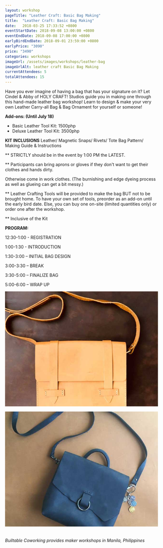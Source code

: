 ```yaml
---
layout: workshop
pageTitle: "Leather Craft: Basic Bag Making"
title:  "Leather Craft: Basic Bag Making"   
date:   2018-03-25 17:33:52 +0800
eventStartDate: 2018-09-08 13:00:00 +0800
eventEndDate: 2018-09-08 17:00:00 +0800
earlyBirdEndDate: 2018-09-01 23:59:00 +0800
earlyPrice: "3090"
price: "3490"
categories: workshops
imageUrl: /assets/images/workshops/leather-bag
imageUrlAlt: leather craft Basic Bag Making
currentAttendees: 5
totalAttendees: 15
---
```

Have you ever imagine of having a bag that has your signature on it? Let Cindel & Abby of HOLY CRAFT! Studios guide you in making one through this hand-made leather bag workshop! Learn to design & make your very own Leather Carry-all Bag & Bag Ornament for yourself or someone!

**Add-ons: (Until July 18)**
- Basic Leather Tool Kit: 1500php
- Deluxe Leather Tool Kit: 3500php

**KIT INCLUSIONS**
Leather/ Magnetic Snaps/ Rivets/ Tote Bag Pattern/ Making Guide & Instructions

** STRICTLY should be in the event by 1:00 PM the LATEST.

** Participants can bring aprons or gloves if they don't want to get their clothes and hands dirty. 

Otherwise come in work clothes. (The burnishing and edge dyeing process as well as glueing can get a bit messy.)

** Leather Crafting Tools will be provided to make the bag BUT not to be brought home. To have your own set of tools, preorder as an add-on until the early bird date. Else, you can buy one on-site (limited quantities only) or order one after the workshop. 

** Inclusive of the Kit

**PROGRAM:**

12:30-1:00 - REGISTRATION

1:00-1:30 - INTRODUCTION

1:30-3:00 – INITIAL BAG DESIGN

3:00-3:30 – BREAK

3:30-5:00 – FINALIZE BAG

5:00-6:00 – WRAP UP




![handmade leather bag workshop](/assets/images/workshops/leather-bag/sample-1.jpg "handmade leather bag workshop")

![handmade leather bag workshop](/assets/images/workshops/leather-bag/sample-2.jpg "handmade leather bag workshop")
<br>
<br>
<br>
*Builtable Coworking provides maker workshops in Manila, Philippines* 
